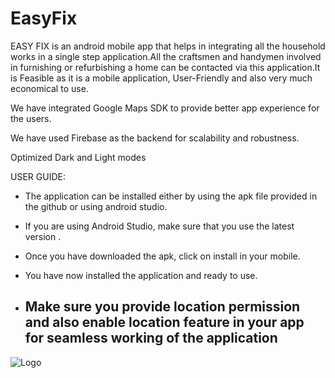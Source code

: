 # EasyFix

EASY FIX is an android mobile app that helps in integrating all the household works in a single step application.All the craftsmen and handymen involved in furnishing or refurbishing a home can be contacted via this application.It is Feasible as it is a mobile application, User-Friendly and also very much economical to use.

We have integrated Google Maps SDK to provide better app experience for the users.

We have used Firebase as the backend for scalability and robustness.

Optimized Dark and Light modes


USER GUIDE:

- The application can be installed either by using the apk file provided in the github or using android studio.

- If you are using Android Studio, make sure that you use the latest version .

- Once you have downloaded the apk, click on install in your mobile.

- You have now installed the application and ready to use.

- ## Make sure you provide location permission and also enable location feature in your app for seamless working of the application


![Logo](https://firebasestorage.googleapis.com/v0/b/hobsapp-dade2.appspot.com/o/hobsicon.png?alt=media&token=6aeb763d-b758-443c-ba2f-8b7ac083308f)

